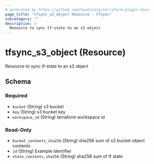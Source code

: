 ```yaml
---
# generated by https://github.com/hashicorp/terraform-plugin-docs
page_title: "tfsync_s3_object Resource - tfsync"
subcategory: ""
description: |-
  Resource to sync tf-state to an s3 object
---
```


# tfsync_s3_object (Resource)

Resource to sync tf-state to an s3 object



<!-- schema generated by tfplugindocs -->
## Schema

### Required

- `bucket` (String) s3 bucket
- `key` (String) s3 bucket key
- `workspace_id` (String) terraform workspace id

### Read-Only

- `bucket_contents_sha256` (String) sha256 sum of s3 bucket object contents
- `id` (String) Example identifier
- `state_contents_sha256` (String) sha256 sum of tf state
